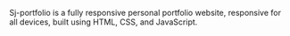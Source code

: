 
Sj-portfolio is a fully responsive personal portfolio website, responsive for all devices, built using HTML, CSS, and JavaScript.

